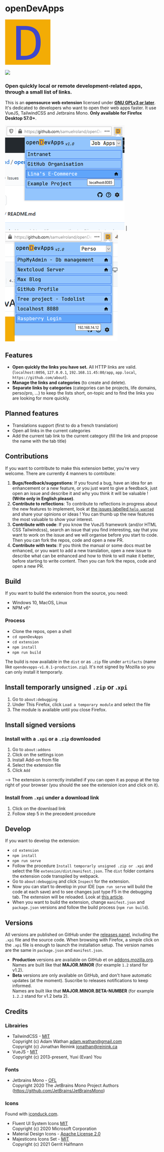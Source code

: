 <!-- 
    openDevApps - Open quickly local or remote development-related apps, through a small list of links.
    Copyright (C) 2021 Samuel Roland

    This program is free software: you can redistribute it and/or modify
    it under the terms of the GNU General Public License as published by
    the Free Software Foundation, either version 3 of the License, or
    (at your option) any later version.

    This program is distributed in the hope that it will be useful,
    but WITHOUT ANY WARRANTY; without even the implied warranty of
    MERCHANTABILITY or FITNESS FOR A PARTICULAR PURPOSE.  See the
    GNU General Public License for more details.

    You should have received a copy of the GNU General Public License
    along with this program.  If not, see <https://www.gnu.org/licenses/>.
-->

# openDevApps
![icon](icon.png)

<a href="https://addons.mozilla.org/addon/opendevapps"><img src="https://blog.mozilla.org/addons/files/2020/04/get-the-addon-fx-apr-2020.svg" height="55" /></a>

### Open quickly local or remote development-related apps, through a small list of links.
This is an **opensource web extension** licensed under **[GNU GPLv3 or later](/LICENSE.txt)**. It's dedicated to developers who want to open their web apps faster. It use VueJS, TailwindCSS and Jetbrains Mono. **Only available for Firefox Desktop 57.0+**.

![example img](img/category-jobs-link.png) | ![example img](img/category-perso-ip.png)

## Features
- **Open quickly the links you have set.** All HTTP links are valid. (`localhost:8056`, `127.0.0.1`, `192.168.11.45:80/app`, `app.local`, `https://github.com/about`). 
- **Manage the links and categories** (to create and delete).
- **Separate links by categories** (categories can be projects, life domains, perso/pro, ...) to keep the lists short, on-topic and to find the links you are looking for more quickly.

## Planned features
- Translations support (first to do a french translation)
- Open all links in the current categories
- Add the current tab link to the current category (fill the link and propose the name with the tab title)

## Contributions
If you want to contribute to make this extension better, you're very welcome. There are currently 4 manners to contribute:

1. **Bugs/feedback/suggestions**: If you found a bug, have an idea for an enhancement or a new feature, or you just want to give a feedback, just open an issue and describe it and why you think it will be valuable ! **(Write only in English please)**. 
1. **Contribute to reflections**: To contribute to reflections in progress about the new features to implement, look at [the issues labelled `help wanted`](https://github.com/samuelroland/openDevApps/issues?q=is%3Aissue+is%3Aopen+label%3A%22help+wanted%22) and share your opinions or ideas ! You can thumb up the new features the most valuable to show your interest.  
1. **Contribute with code**: If you know the VueJS framework (and/or HTML CSS Tailwindcss), search an issue that you find interesting, say that you want to work on the issue and we will organise before you start to code. Then you can fork the repos, code and open a new PR.  
1. **Contribute with texts**: If you think the manual or some docs must be enhanced, or you want to add a new translation, open a new issue to describe what can be enhanced and how to think to will make it better, before starting to write content. Then you can fork the repos, code and open a new PR.

## Build
If you want to build the extension from the source, you need:
- Windows 10, MacOS, Linux
- NPM v6^

### Process
- Clone the repos, open a shell
- `cd openDevApps`
- `cd extension`
- `npm install`
- `npm run build`

The build is now available in the `dist` or as `.zip` file under `artifacts` (name like `opendevapps-v1.0.1-production.zip`). It's not signed by Mozilla so you can only install it temporarly.

## Install temporarly unsigned `.zip` or .`xpi`
1. Go to `about:debugging`
1. Under This Firefox, click `Load a temporary module` and select the file
1. The module is available until you close Firefox.

## Install signed versions
### Install with a `.xpi` or a `.zip` downloaded
1. Go to `about:addons`
1. Click on the settings icon
1. Install Add-on from file
1. Select the extension file
1. Click `Add`

--> The extension is correctly installed if you can open it as popup at the top right of your browser (you should the see the extension icon and click on it).

### Install from `.xpi` under a download link
1. Click on the download link
1. Follow step 5 in the precedent procedure

## Develop
If you want to develop the extension:
- `cd extension`
- `npm install`
- `npm run serve`
- Follow the procedure `Install temporarly unsigned .zip or .xpi` and select the file `extension/dist/manifest.json`. The `dist` folder contains the extension code transpiled by webpack.
- Go to `about:debugging` and click `Inspect` for the extension.
- Now you can start to develop in your IDE (`npm run serve` will build the code at each save) and to see changes just type F5 in the debugging tab. The extension will be reloaded. Look at [this article](https://extensionworkshop.com/documentation/develop/debugging/#debugging-popups).
- When you want to build the extension, change `manifest.json` and `package.json` versions and follow the build process (`npm run build`).

## Versions
All versions are published on GitHub under the [releases panel](https://github.com/samuelroland/openDevApps/releases), including the `.xpi` file and the source code. When browsing with Firefox, a simple click on the `.xpi` file is enough to launch the installation setup. The version names are the same in `package.json` and `manifest.json`.

- **Production** versions are available on GitHub et on [addons.mozilla.org](https://addons.mozilla.org/addon/opendevapps).  
Names are built like that **MAJOR.MINOR** (for example `1.2` stand for v1.2).
- **Beta** versions are only available on GitHub, and don't have automatic updates (at the moment). Suscribe to releases notifications to keep informed.  
Names are built like that **MAJOR.MINOR.BETA-NUMBER** (for example `1.2.2` stand for v1.2 beta 2).

## Credits
### Librairies
- TailwindCSS - [MIT](https://github.com/tailwindlabs/tailwindcss/blob/master/LICENSE)  
Copyright (c) Adam Wathan <adam.wathan@gmail.com>  
Copyright (c) Jonathan Reinink <jonathan@reinink.ca>  
- VueJS - [MIT](https://github.com/vuejs/vue/blob/dev/LICENSE)  
Copyright (c) 2013-present, Yuxi (Evan) You
### Fonts
- Jetbrains Mono - [OFL](https://github.com/JetBrains/JetBrainsMono/blob/master/OFL.txt)  
Copyright 2020 The JetBrains Mono Project Authors (https://github.com/JetBrains/JetBrainsMono)
### Icons
Found with [iconduck.com](https://iconduck.com).
- Fluent UI System Icons  [MIT](https://github.com/microsoft/fluentui-system-icons/blob/master/LICENSE)  
Copyright (c) 2020 Microsoft Corporation
- Material Design Icons - [Apache License 2.0](https://github.com/Templarian/MaterialDesign/blob/master/LICENSE)
- Majesticons Icons Set - [MIT](https://github.com/halfmage/majesticons/blob/main/LICENSE)  
Copyright (c) 2021 Gerrit Halfmann
